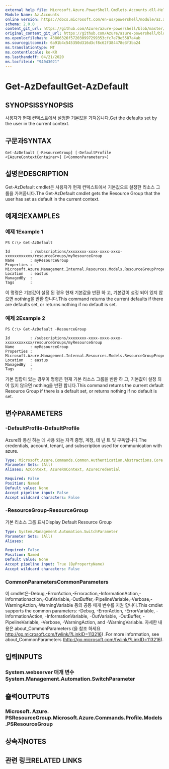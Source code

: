 ```yaml
---
external help file: Microsoft.Azure.PowerShell.Cmdlets.Accounts.dll-Help.xml
Module Name: Az.Accounts
online version: https://docs.microsoft.com/en-us/powershell/module/az.accounts/get-azdefault
schema: 2.0.0
content_git_url: https://github.com/Azure/azure-powershell/blob/master/src/Accounts/Accounts/help/Get-AzDefault.md
original_content_git_url: https://github.com/Azure/azure-powershell/blob/master/src/Accounts/Accounts/help/Get-AzDefault.md
ms.openlocfilehash: 43806326f572030997299353cfc7e79e5587a4ab
ms.sourcegitcommit: 6a91b4c545350d316d3cf8c62f384478e3f3ba24
ms.translationtype: MT
ms.contentlocale: ko-KR
ms.lasthandoff: 04/21/2020
ms.locfileid: "94043021"
---
```

# <span data-ttu-id="53b88-101">Get-AzDefault</span><span class="sxs-lookup"><span data-stu-id="53b88-101">Get-AzDefault</span></span>

## <span data-ttu-id="53b88-102">SYNOPSIS</span><span class="sxs-lookup"><span data-stu-id="53b88-102">SYNOPSIS</span></span>
<span data-ttu-id="53b88-103">사용자가 현재 컨텍스트에서 설정한 기본값을 가져옵니다.</span><span class="sxs-lookup"><span data-stu-id="53b88-103">Get the defaults set by the user in the current context.</span></span>

## <span data-ttu-id="53b88-104">구문과</span><span class="sxs-lookup"><span data-stu-id="53b88-104">SYNTAX</span></span>

```
Get-AzDefault [-ResourceGroup] [-DefaultProfile <IAzureContextContainer>] [<CommonParameters>]
```

## <span data-ttu-id="53b88-105">설명은</span><span class="sxs-lookup"><span data-stu-id="53b88-105">DESCRIPTION</span></span>
<span data-ttu-id="53b88-106">Get-AzDefault cmdlet은 사용자가 현재 컨텍스트에서 기본값으로 설정한 리소스 그룹을 가져옵니다.</span><span class="sxs-lookup"><span data-stu-id="53b88-106">The Get-AzDefault cmdlet gets the Resource Group that the user has set as default in the current context.</span></span>

## <span data-ttu-id="53b88-107">예제의</span><span class="sxs-lookup"><span data-stu-id="53b88-107">EXAMPLES</span></span>

### <span data-ttu-id="53b88-108">예제 1</span><span class="sxs-lookup"><span data-stu-id="53b88-108">Example 1</span></span>
```
PS C:\> Get-AzDefault

Id         : /subscriptions/xxxxxxxx-xxxx-xxxx-xxxx-xxxxxxxxxxxx/resourceGroups/myResourceGroup
Name       : myResourceGroup
Properties : Microsoft.Azure.Management.Internal.Resources.Models.ResourceGroupProperties
Location   : eastus
ManagedBy  :
Tags       :
```

<span data-ttu-id="53b88-109">이 명령은 기본값이 설정 된 경우 현재 기본값을 반환 하 고, 기본값이 설정 되어 있지 않으면 nothing을 반환 합니다.</span><span class="sxs-lookup"><span data-stu-id="53b88-109">This command returns the current defaults if there are defaults set, or returns nothing if no default is set.</span></span>

### <span data-ttu-id="53b88-110">예제 2</span><span class="sxs-lookup"><span data-stu-id="53b88-110">Example 2</span></span>
```
PS C:\> Get-AzDefault -ResourceGroup

Id         : /subscriptions/xxxxxxxx-xxxx-xxxx-xxxx-xxxxxxxxxxxx/resourceGroups/myResourceGroup
Name       : myResourceGroup
Properties : Microsoft.Azure.Management.Internal.Resources.Models.ResourceGroupProperties
Location   : eastus
ManagedBy  :
Tags       :
```

<span data-ttu-id="53b88-111">기본 집합이 있는 경우이 명령은 현재 기본 리소스 그룹을 반환 하 고, 기본값이 설정 되어 있지 않으면 nothing을 반환 합니다.</span><span class="sxs-lookup"><span data-stu-id="53b88-111">This command returns the current default Resource Group if there is a default set, or returns nothing if no default is set.</span></span>

## <span data-ttu-id="53b88-112">변수</span><span class="sxs-lookup"><span data-stu-id="53b88-112">PARAMETERS</span></span>

### <span data-ttu-id="53b88-113">-DefaultProfile</span><span class="sxs-lookup"><span data-stu-id="53b88-113">-DefaultProfile</span></span>
<span data-ttu-id="53b88-114">Azure와 통신 하는 데 사용 되는 자격 증명, 계정, 테 넌 트 및 구독입니다.</span><span class="sxs-lookup"><span data-stu-id="53b88-114">The credentials, account, tenant, and subscription used for communication with azure.</span></span>

```yaml
Type: Microsoft.Azure.Commands.Common.Authentication.Abstractions.Core.IAzureContextContainer
Parameter Sets: (All)
Aliases: AzContext, AzureRmContext, AzureCredential

Required: False
Position: Named
Default value: None
Accept pipeline input: False
Accept wildcard characters: False
```

### <span data-ttu-id="53b88-115">-ResourceGroup</span><span class="sxs-lookup"><span data-stu-id="53b88-115">-ResourceGroup</span></span>
<span data-ttu-id="53b88-116">기본 리소스 그룹 표시</span><span class="sxs-lookup"><span data-stu-id="53b88-116">Display Default Resource Group</span></span>

```yaml
Type: System.Management.Automation.SwitchParameter
Parameter Sets: (All)
Aliases:

Required: False
Position: Named
Default value: None
Accept pipeline input: True (ByPropertyName)
Accept wildcard characters: False
```

### <span data-ttu-id="53b88-117">CommonParameters</span><span class="sxs-lookup"><span data-stu-id="53b88-117">CommonParameters</span></span>
<span data-ttu-id="53b88-118">이 cmdlet은-Debug,-ErrorAction,-Erroraction,-InformationAction,-Informationaction,-OutVariable,-OutBuffer,-PipelineVariable,-Verbose,-WarningAction,-WarningVariable 등의 공통 매개 변수를 지원 합니다.</span><span class="sxs-lookup"><span data-stu-id="53b88-118">This cmdlet supports the common parameters: -Debug, -ErrorAction, -ErrorVariable, -InformationAction, -InformationVariable, -OutVariable, -OutBuffer, -PipelineVariable, -Verbose, -WarningAction, and -WarningVariable.</span></span> <span data-ttu-id="53b88-119">자세한 내용은 about_CommonParameters (을 참조 하세요 http://go.microsoft.com/fwlink/?LinkID=113216) .</span><span class="sxs-lookup"><span data-stu-id="53b88-119">For more information, see about_CommonParameters (http://go.microsoft.com/fwlink/?LinkID=113216).</span></span>

## <span data-ttu-id="53b88-120">입력</span><span class="sxs-lookup"><span data-stu-id="53b88-120">INPUTS</span></span>

### <span data-ttu-id="53b88-121">System.webserver 매개 변수</span><span class="sxs-lookup"><span data-stu-id="53b88-121">System.Management.Automation.SwitchParameter</span></span>

## <span data-ttu-id="53b88-122">출력</span><span class="sxs-lookup"><span data-stu-id="53b88-122">OUTPUTS</span></span>

### <span data-ttu-id="53b88-123">Microsoft. Azure. PSResourceGroup.</span><span class="sxs-lookup"><span data-stu-id="53b88-123">Microsoft.Azure.Commands.Profile.Models.PSResourceGroup</span></span>

## <span data-ttu-id="53b88-124">상속자</span><span class="sxs-lookup"><span data-stu-id="53b88-124">NOTES</span></span>

## <span data-ttu-id="53b88-125">관련 링크</span><span class="sxs-lookup"><span data-stu-id="53b88-125">RELATED LINKS</span></span>
